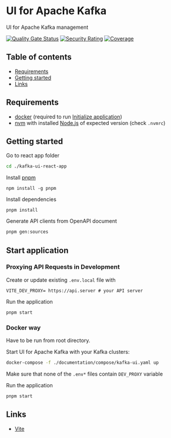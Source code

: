 # UI for Apache Kafka
UI for Apache Kafka management

[![Quality Gate Status](https://sonarcloud.io/api/project_badges/measure?project=com.provectus%3Akafka-ui_frontend&metric=alert_status)](https://sonarcloud.io/summary/new_code?id=com.provectus%3Akafka-ui_frontend)
[![Security Rating](https://sonarcloud.io/api/project_badges/measure?project=com.provectus%3Akafka-ui_frontend&metric=security_rating)](https://sonarcloud.io/summary/new_code?id=com.provectus%3Akafka-ui_frontend)
[![Coverage](https://sonarcloud.io/api/project_badges/measure?project=com.provectus%3Akafka-ui_frontend&metric=coverage)](https://sonarcloud.io/summary/new_code?id=com.provectus%3Akafka-ui_frontend)

## Table of contents
- [Requirements](#requirements)
- [Getting started](#getting-started)
- [Links](#links)

## Requirements
- [docker](https://www.docker.com/get-started) (required to run [Initialize application](#initialize-application))
- [nvm](https://github.com/nvm-sh/nvm) with installed [Node.js](https://nodejs.org/en/) of expected version (check `.nvmrc`)

## Getting started

Go to react app folder
```sh
cd ./kafka-ui-react-app
```

Install [pnpm](https://pnpm.io/installation)
```
npm install -g pnpm
```

Install dependencies
```
pnpm install
```

Generate API clients from OpenAPI document
```sh
pnpm gen:sources
```

## Start application
### Proxying API Requests in Development

Create or update existing `.env.local` file with
```
VITE_DEV_PROXY= https://api.server # your API server
```

Run the application
```sh
pnpm start
```

### Docker way

Have to be run from root directory.

Start UI for Apache Kafka with your Kafka clusters:
```sh
docker-compose -f ./documentation/compose/kafka-ui.yaml up
```

Make sure that none of the `.env*` files contain `DEV_PROXY` variable

Run the application
```sh
pnpm start
```
## Links

* [Vite](https://github.com/vitejs/vite)
